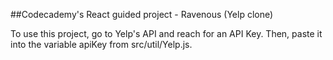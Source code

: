 ##Codecademy's React guided project - Ravenous (Yelp clone)

To use this project, go to Yelp's API and reach for an API Key. Then, paste it into the variable apiKey from src/util/Yelp.js.
